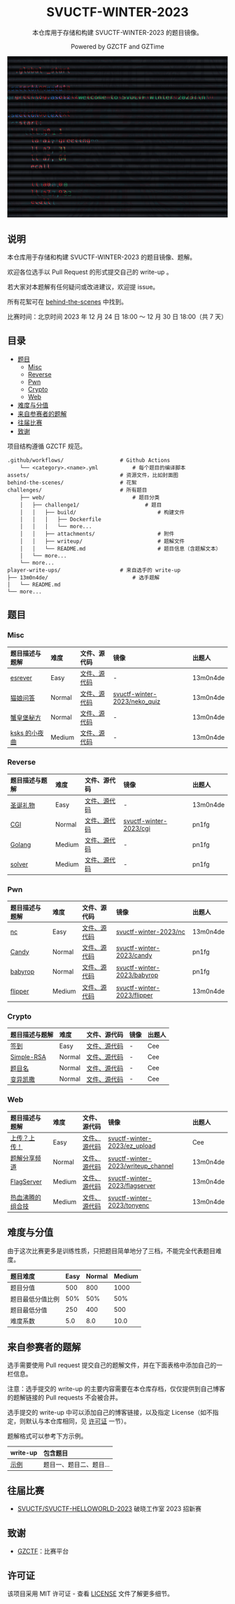 <div align="center">

# SVUCTF-WINTER-2023

本仓库用于存储和构建 SVUCTF-WINTER-2023 的题目镜像。

Powered by GZCTF and GZTime

![poster](assets/glitched_poster.png)

</div>

## 说明

本仓库用于存储和构建 SVUCTF-WINTER-2023 的题目镜像、题解。

欢迎各位选手以 Pull Request 的形式提交自己的 write-up 。

若大家对本题解有任何疑问或改进建议，欢迎提 issue。

所有花絮可在 [behind-the-scenes](./behind-the-scenes/README.md) 中找到。

比赛时间：北京时间 2023 年 12 月 24 日 18:00 ～ 12 月 30 日 18:00（共 7 天）

## 目录

- [题目](#%E9%A2%98%E7%9B%AE)
  - [Misc](#Misc)
  - [Reverse](#Reverse)
  - [Pwn](#Pwn)
  - [Crypto](#Crypto)
  - [Web](#Web)
- [难度与分值](#%E9%9A%BE%E5%BA%A6%E4%B8%8E%E5%88%86%E5%80%BC)
- [来自参赛者的题解](#%E6%9D%A5%E8%87%AA%E5%8F%82%E8%B5%9B%E8%80%85%E7%9A%84%E9%A2%98%E8%A7%A3)
- [往届比赛](#%E5%BE%80%E5%B1%8A%E6%AF%94%E8%B5%9B)
- [致谢](#%E8%87%B4%E8%B0%A2)

项目结构遵循 GZCTF 规范。

```
.github/workflows/                  # Github Actions
    └── <category>.<name>.yml           # 每个题目的编译脚本
assets/                             # 资源文件，比如封面图
behind-the-scenes/                  # 花絮
challenges/                         # 所有题目
    ├── web/                            # 题目分类
    │   ├── challenge1/                     # 题目
    │   │   ├── build/                          # 构建文件
    │   │   │   ├── Dockerfile
    │   │   │   └── more...
    │   │   ├── attachments/                    # 附件
    │   │   ├── writeup/                        # 题解文件    
    │   │   └── README.md                       # 题目信息（含题解文本）
    │   └── more...
    └── more...
player-write-ups/                   # 来自选手的 write-up
├── 13m0n4de/                           # 选手题解
│   └── README.md
└── more...
```

## 题目

### Misc

| 题目描述与题解                                           | 难度   | 文件、源代码                                           | 镜像                                                                                | 出题人   |
|:---------------------------------------------------------|:-------|:-------------------------------------------------|:------------------------------------------------------------------------------------|:---------|
| [esrever](challenges/misc/esrever/README.md)             | Easy   | [文件、源代码](challenges/misc/esrever/attachments)    | -                                                                                   | 13m0n4de |
| [猫娘问答](challenges/misc/neko_quiz/README.md)          | Normal | [文件、源代码](challenges/misc/neko_quiz/build)        | [svuctf-winter-2023/neko_quiz](https://ghcr.io/svuctf/svuctf-winter-2023/neko_quiz) | 13m0n4de |
| [蟹皇堡秘方](challenges/misc/cyberchef_recipe/README.md) | Normal | [文件、源代码](challenges/misc/cyberchef_recipe/build) | -                                                                                   | 13m0n4de |
| [ksks 的小夜曲](challenges/misc/midi/README.md)          | Medium | [文件、源代码](challenges/misc/midi/build)             | -                                                                                   | 13m0n4de |

### Reverse

| 题目描述与题解                                          | 难度   | 文件、源代码                                                  | 镜像                                                                           | 出题人   |
|:--------------------------------------------------------|:-------|:--------------------------------------------------------|:-------------------------------------------------------------------------------|:---------|
| [圣诞礼物](challenges/reverse/christmas_gift/README.md) | Easy   | [文件、源代码](challenges/reverse/christmas_gift/attachments) | -                                                                              | 13m0n4de |
| [CGI](challenges/reverse/CGI/README.md)                 | Normal | [文件、源代码](challenges/reverse/CGI/build)                  | [svuctf-winter-2023/cgi](https://ghcr.io/svuctf/svuctf-winter-2023/cgi:latest) | pn1fg    |
| [Golang](challenges/reverse/Golang/README.md)           | Medium | [文件、源代码](challenges/reverse/Golang/build)               | -                                                                              | pn1fg    |
| [solver](challenges/reverse/Solver/README.md)           | Medium | [文件、源代码](challenges/reverse/Solver/build)               | -                                                                              | pn1fg    |

### Pwn

| 题目描述与题解                              | 难度   | 文件、源代码                                 | 镜像                                                                                   | 出题人   |
|:--------------------------------------------|:-------|:---------------------------------------|:---------------------------------------------------------------------------------------|:---------|
| [nc](challenges/pwn/nc/README.md)           | Easy   | [文件、源代码](challenges/pwn/nc/build)      | [svuctf-winter-2023/nc](https://ghcr.io/svuctf/svuctf-winter-2023/nc:latest)           | 13m0n4de |
| [Candy](challenges/pwn/candy/README.md)     | Normal | [文件、源代码](challenges/pwn/candy/build)   | [svuctf-winter-2023/candy](https://ghcr.io/svuctf/svuctf-winter-2023/candy)            | pn1fg    |
| [babyrop](challenges/pwn/babyrop/README.md) | Normal | [文件、源代码](challenges/pwn/babyrop/build) | [svuctf-winter-2023/babyrop](https://ghcr.io/svuctf/svuctf-winter-2023/babyrop)        | pn1fg    |
| [flipper](challenges/pwn/flipper/README.md) | Medium | [文件、源代码](challenges/pwn/flipper/build) | [svuctf-winter-2023/flipper](https://ghcr.io/svuctf/svuctf-winter-2023/flipper:latest) | 13m0n4de |

### Crypto

| 题目描述与题解                                       | 难度   | 文件、源代码                                             | 镜像 | 出题人 |
|:-----------------------------------------------------|:-------|:---------------------------------------------------|:-----|:-------|
| [签到](challenges/crypto/qiandao/README.md)          | Easy   | [文件、源代码](challenges/crypto/qiandao/attachments)    | -    | Cee    |
| [Simple-RSA](challenges/crypto/simple_rsa/README.md) | Normal | [文件、源代码](challenges/crypto/simple_rsa/attachments) | -    | Cee    |
| [题目名](challenges/crypto/Ez_DSA/README.md)         | Normal | [文件、源代码](challenges/crypto/Ez_DSA/attachments)     | -    | Cee    |
| [变异凯撒](challenges/crypto/BY_Caesar/README.md)    | Normal | [文件、源代码](challenges/crypto/BY_Caesar/attachments)  | -    | Cee    |

### Web

| 题目描述与题解                                           | 难度   | 文件、源代码                                         | 镜像                                                                                                   | 出题人   |
|:---------------------------------------------------------|:-------|:-----------------------------------------------|:-------------------------------------------------------------------------------------------------------|:---------|
| [上传？上传！](challenges/web/ez_upload/README.md)         | Easy   | [文件、源代码](challenges/web/ez_upload/build)       | [svuctf-winter-2023/ez_upload](https://ghcr.io/svuctf/svuctf-winter-2023/ez_upload:latest)             | Cee      |
| [题解分享频道](challenges/web/writeup_channel/README.md) | Normal | [文件、源代码](challenges/web/writeup_channel/build) | [svuctf-winter-2023/writeup_channel](https://ghcr.io/svuctf/svuctf-winter-2023/writeup_channel:latest) | 13m0n4de |
| [FlagServer](challenges/web/flagserver/README.md)        | Medium | [文件、源代码](challenges/web/flagserver/build)      | [svuctf-winter-2023/flagserver](https://ghcr.io/svuctf/svuctf-winter-2023/flagserver:latest)           | 13m0n4de |
| [热血沸腾的组合技](challenges/web/tonyenc/README.md)     | Medium | [文件、源代码](challenges/web/tonyenc/build)         | [svuctf-winter-2023/tonyenc](https://ghcr.io/svuctf/svuctf-winter-2023/tonyenc:latest)                 | 13m0n4de |

## 难度与分值

由于这次比赛更多是训练性质，只把题目简单地分了三档，不能完全代表题目难度。

| 题目难度         | Easy | Normal | Medium |
|:-------------|:-----|:-------|:-------|
| 题目分值         | 500  | 800    | 1000   |
| 题目最低分值比例 | 50%  | 50%    | 50%    |
| 题目最低分值     | 250  | 400    | 500    |
| 难度系数         | 5.0  | 8.0    | 10.0   |

## 来自参赛者的题解

选手需要使用 Pull request 提交自己的题解文件，并在下面表格中添加自己的一栏信息。

注意：选手提交的 write-up 的主要内容需要在本仓库存档，仅仅提供到自己博客的题解链接的 Pull requests 不会被合并。

选手提交的 write-up 中可以添加自己的博客链接，以及指定 License（如不指定，则默认与本仓库相同，见 [许可证](#%E8%AE%B8%E5%8F%AF%E8%AF%81) 一节）。

题解格式可以参考下方示例。

| write-up                                     | 包含题目              |
|:---------------------------------------------|:------------------|
| [示例](./player-write-ups/example/README.md) | 题目一、题目二、题目... |

## 往届比赛

- [SVUCTF/SVUCTF-HELLOWORLD-2023](https://github.com/SVUCTF/SVUCTF-HELLOWORLD-2023) 破晓工作室 2023 招新赛

## 致谢

- [GZCTF](https://github.com/GZTimeWalker/GZCTF/)：比赛平台

## 许可证

该项目采用 MIT 许可证 - 查看 [LICENSE](LICENSE) 文件了解更多细节。
